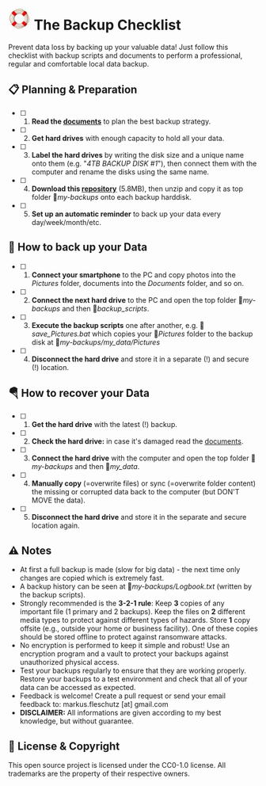 ![image](folder.jpg) The Backup Checklist
=========================================
Prevent data loss by backing up your valuable data! Just follow this checklist with backup scripts and documents to perform a professional, regular and comfortable local data backup.

📋 Planning & Preparation
--------------------------
- [ ] 1. **Read the [documents](documents/)** to plan the best backup strategy.
- [ ] 2. **Get hard drives** with enough capacity to hold all your data.
- [ ] 3. **Label the hard drives** by writing the disk size and a unique name onto them (e.g. "*4TB BACKUP DISK #1*"), then connect them with the computer and rename the disks using the same name.
- [ ] 4. **Download this [repository](https://github.com/fleschutz/my-backups/archive/refs/tags/v0.2.zip)** (5.8MB), then unzip and copy it as top folder 📁*my-backups* onto each backup harddisk.
- [ ] 5. **Set up an automatic reminder** to back up your data every day/week/month/etc.

💾 How to back up your Data
----------------------------
- [ ] 1. **Connect your smartphone** to the PC and copy photos into the *Pictures* folder, documents into the *Documents* folder, and so on.
- [ ] 2. **Connect the next hard drive** to the PC and open the top folder 📁*my-backups* and then 📁*backup_scripts*.
- [ ] 3. **Execute the backup scripts** one after another, e.g. 📄*save_Pictures.bat* which copies your 📁*Pictures* folder to the backup disk at 📁*my-backups/my_data/Pictures*
- [ ] 4. **Disconnect the hard drive** and store it in a separate (!) and secure (!) location.

🪂 How to recover your Data
---------------------------
- [ ] 1. **Get the hard drive** with the latest (!) backup.
- [ ] 2. **Check the hard drive:** in case it's damaged read the [documents](documents/).
- [ ] 3. **Connect the hard drive** with the computer and open the top folder 📁*my-backups* and then 📁*my_data*.
- [ ] 4. **Manually copy** (=overwrite files) or sync (=overwrite folder content) the missing or corrupted data back to the computer (but DON'T MOVE the data).
- [ ] 5. **Disconnect the hard drive** and store it in the separate and secure location again.

⚠️ Notes
---------
* At first a full backup is made (slow for big data) - the next time only changes are copied which is extremely fast.
* A backup history can be seen at 📁*my-backups/Logbook.txt* (written by the backup scripts).
* Strongly recommended is the **3-2-1 rule**: Keep **3** copies of any important file (1 primary and 2 backups). Keep the files on **2** different media types to protect against different types of hazards. Store **1** copy offsite (e.g., outside your home or business facility). One of these copies should be stored offline to protect against ransomware attacks.
* No encryption is performed to keep it simple and robust! Use an encryption program and a vault to protect your backups against unauthorized physical access.
* Test your backups regularly to ensure that they are working properly. Restore your backups to a test environment and check that all of your data can be accessed as expected.
* Feedback is welcome! Create a pull request or send your email feedback to: markus.fleschutz [at] gmail.com
* **DISCLAIMER:** All informations are given according to my best knowledge, but without guarantee.

🤝 License & Copyright
-----------------------
This open source project is licensed under the CC0-1.0 license. All trademarks are the property of their respective owners.
